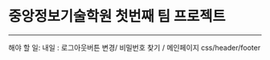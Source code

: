 # 중앙정보기술학원 첫번째 팀 프로젝트
----------------------------------

해야 할 일: 내일 :  로그아웃버튼 변경/ 비밀번호 찾기 / 메인페이지 css/header/footer
